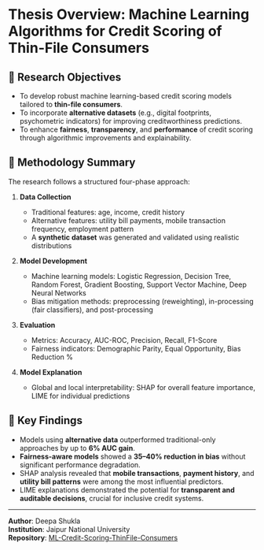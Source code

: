 # Thesis Overview: Machine Learning Algorithms for Credit Scoring of Thin-File Consumers

## 🎯 Research Objectives
- To develop robust machine learning-based credit scoring models tailored to **thin-file consumers**.
- To incorporate **alternative datasets** (e.g., digital footprints, psychometric indicators) for improving creditworthiness predictions.
- To enhance **fairness**, **transparency**, and **performance** of credit scoring through algorithmic improvements and explainability.

## 🧪 Methodology Summary
The research follows a structured four-phase approach:

1. **Data Collection**
   - Traditional features: age, income, credit history
   - Alternative features: utility bill payments, mobile transaction frequency, employment pattern
   - A **synthetic dataset** was generated and validated using realistic distributions

2. **Model Development**
   - Machine learning models: Logistic Regression, Decision Tree, Random Forest, Gradient Boosting, Support Vector Machine, Deep Neural Networks
   - Bias mitigation methods: preprocessing (reweighting), in-processing (fair classifiers), and post-processing

3. **Evaluation**
   - Metrics: Accuracy, AUC-ROC, Precision, Recall, F1-Score
   - Fairness indicators: Demographic Parity, Equal Opportunity, Bias Reduction %

4. **Model Explanation**
   - Global and local interpretability: SHAP for overall feature importance, LIME for individual predictions

## 📌 Key Findings
- Models using **alternative data** outperformed traditional-only approaches by up to **6% AUC gain**.
- **Fairness-aware models** showed a **35–40% reduction in bias** without significant performance degradation.
- SHAP analysis revealed that **mobile transactions**, **payment history**, and **utility bill patterns** were among the most influential predictors.
- LIME explanations demonstrated the potential for **transparent and auditable decisions**, crucial for inclusive credit systems.

---

**Author**: Deepa Shukla  
**Institution**: Jaipur National University  
**Repository**: [ML-Credit-Scoring-ThinFile-Consumers](https://github.com/Deezpa/ML-Credit-Scoring-ThinFile-Consumers)
